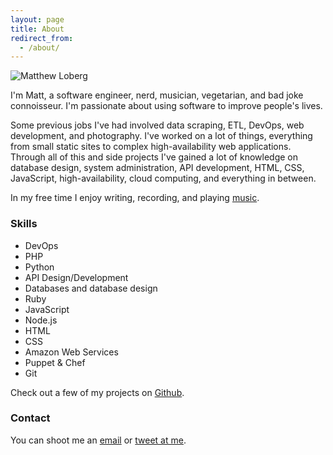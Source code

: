 ```yaml
---
layout: page
title: About
redirect_from:
  - /about/
---
```

<img src="{% asset assets/images/profile3.jpg %}" alt="Matthew Loberg" class="pure-img-responsive img-center profile">

I'm Matt, a software engineer, nerd, musician, vegetarian, and bad joke
connoisseur. I'm passionate about using software to improve people's lives.

Some previous jobs I've had involved data scraping, ETL, DevOps, web
development, and photography. I've worked on a lot of things, everything from
small static sites to complex high-availability web applications. Through all of
this and side projects I've gained a lot of knowledge on database design, system
administration, API development, HTML, CSS, JavaScript, high-availability, cloud
computing, and everything in between.

In my free time I enjoy writing, recording, and playing [music](https://soundcloud.com/mloberg).

### Skills

* DevOps
* PHP
* Python
* API Design/Development
* Databases and database design
* Ruby
* JavaScript
* Node.js
* HTML
* CSS
* Amazon Web Services
* Puppet & Chef
* Git

Check out a few of my projects on [Github](https://github.com/mloberg).

### Contact

You can shoot me an [email](ma&#105;lto&#58;m&#64;&#109;lo&#98;&#37;65%&#55;2g&#46;&#99;&#111;m)
or [tweet at me](https://twitter.com/mloberg).
